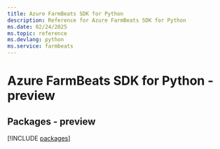 ```yaml
---
title: Azure FarmBeats SDK for Python
description: Reference for Azure FarmBeats SDK for Python
ms.date: 02/24/2025
ms.topic: reference
ms.devlang: python
ms.service: farmbeats
---
```

# Azure FarmBeats SDK for Python - preview
## Packages - preview
[!INCLUDE [packages](farmbeats-index.md)]